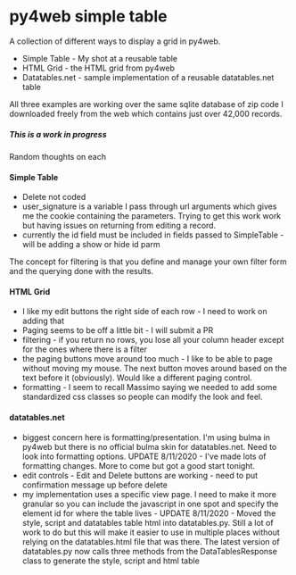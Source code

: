 # py4web simple table

A collection of different ways to display a grid in py4web.

* Simple Table - My shot at a reusable table
* HTML Grid - the HTML grid from py4web
* Datatables.net - sample implementation of a reusable datatables.net table

All three examples are working over the same sqlite database of zip code I downloaded freely from the web which contains just over 42,000 records.

##### This is a work in progress

Random thoughts on each

#### Simple Table

* Delete not coded
* user_signature is a variable I pass through url arguments which gives me the cookie containing the parameters.  Trying to get this work work but having issues on returning from editing a record.
* currently the id field must be included in fields passed to SimpleTable - will be adding a show or hide id parm

The concept for filtering is that you define and manage your own filter form and the querying done with the results.

#### HTML Grid
* I like my edit buttons the right side of each row - I need to work on adding that
* Paging seems to be off a little bit - I will submit a PR
* filtering - if you return no rows, you lose all your column header except for the ones where there is a filter
* the paging buttons move around too much - I like to be able to page without moving my mouse.  The next button moves around based on the text before it (obviously).  Would like a different paging control.
* formatting - I seem to recall Massimo saying we needed to add some standardized css classes so people can modify the look and feel.

#### datatables.net
* biggest concern here is formatting/presentation.  I'm using bulma in py4web but there is no official bulma skin for datatables.net.  Need to look into formatting options.  UPDATE 8/11/2020 - I've made lots of formatting changes.  More to come but got a good start tonight.
* edit controls - Edit and Delete buttons are working - need to put confirmation message up before delete
* my implementation uses a specific view page.  I need to make it more granular so you can include the javascript in one spot and specify the element id for where the table lives - UPDATE 8/11/2020 - Moved the style, script and datatables table html into datatables.py.  Still a lot of work to do but this will make it easier to use in multiple places without relying on the datatables.html file that was there.  The latest version of datatables.py now calls three methods from the DataTablesResponse class to generate the style, script and html table
 
